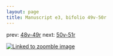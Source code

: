 ```yaml
---
layout: page
title: Manuscript e3, bifolio 49v-50r
---
```


prev: [48v-49r](../48v-49r/) next: [50v-51r](../50v-51r/)



[![Linked to zoomble image](http://www.homermultitext.org/iipsrv?IIIF=/project/homer/pyramidal/deepzoom/hmt/e3bifolio/v1/E3_49v_50r.tif/full/2000,/0/default.jpg)](http://www.homermultitext.org/ict2/?urn=urn:cite2:hmt:e3bifolio.v1:E3_49v_50r)


